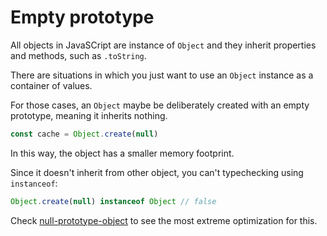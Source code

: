 # Empty prototype

All objects in JavaSCript are instance of `Object` and they inherit properties and methods, such as `.toString`.

There are situations in which you just want to use an `Object` instance as a container of values.

For those cases, an `Object` maybe be deliberately created with an empty prototype, meaning it inherits nothing.

```js
const cache = Object.create(null)
```

In this way, the object has a smaller memory footprint.

Since it doesn't inherit from other object, you can't typechecking using `instanceof`:

```js
Object.create(null) instanceof Object // false
```

Check [null-prototype-object](https://github.com/Kikobeats/null-prototype-object) to see the most extreme optimization for this.